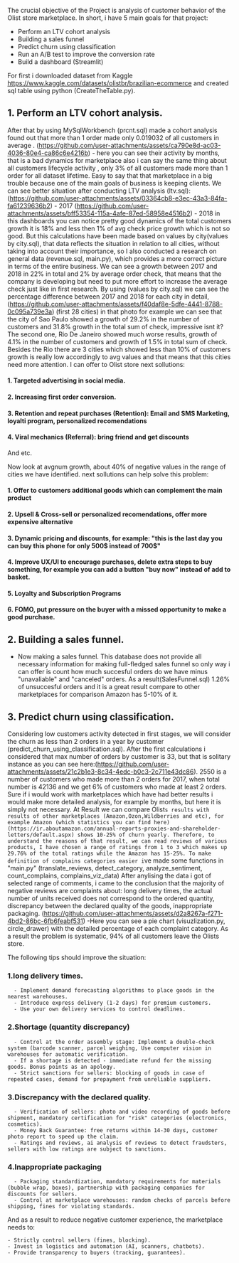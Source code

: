 The crucial objective of the Project is analysis of customer behavior of the Olist store marketplace.
In short, i have 5 main goals for that project:

- Perform an LTV cohort analysis
- Building a sales funnel
- Predict churn using classification
- Run an A/B test to improve the conversion rate
- Build a dashboard (Streamlit)

For first i downloaded dataset from Kaggle https://www.kaggle.com/datasets/olistbr/brazilian-ecommerce and created sql table using python (CreateTheTable.py). 

## 1. Perform an LTV cohort analysis.
After that by using MySqlWorkbench (prcnt.sql) made a cohort analysis found out that more than 1 order made only 0.019032 of all customers in average . (https://github.com/user-attachments/assets/ca790e8d-ac03-4036-80e4-ca86c6e4216b) - here you can see their activity by months, that is a bad dynamics for marketplace also i can say the same thing about all customers lifecycle activity , only 3% of all customers made more than 1 order for all dataset lifetime. Easy to say that that marketplace in a big trouble because one of the main goals of business is keeping clients. We can see better situation after conducting LTV analysis (ltv.sql):
(https://github.com/user-attachments/assets/03364cb8-e3ec-43a3-84fa-fa61239636b2) - 2017
(https://github.com/user-attachments/assets/bff53354-115a-4afe-87ed-58958e4516b2) - 2018
in this dashboards you can notice pretty good dynamics of the total customers growth it is 18% and less then 1% of avg check price growth which is not so good. But this calculations have been made based on values by city(values by city.sql), that data reflects the situation in relation to all cities, without taking into account their importance, so I also conducted a research on general data (revenue.sql, main.py), which provides a more correct picture in terms of the entire business.
We can see a growth between 2017 and 2018 in 22% in total and 2% by average order check, that means that the company is developing but need to put more effort to increase the average check just like in first research.
By using (values by city.sql) we can see the percentage difference between 2017 and 2018 for each city in detail, (https://github.com/user-attachments/assets/f40daf8e-5dfe-4441-8788-0c095a739e3a) (first 28 cities) in that photo for example we can see that the city of Sao Paulo showed a growth of 29.2% in the number of customers and 31.8% growth in the total sum of check, impressive isnt it? The second one, Rio De Janeiro showed much worse results, growth of 4.1% in the number of customers and growth of 1.5% in total sum of check. Besides the Rio there are 3 cities which showed less than 10% of customers growth is really low accordingly to avg values and that means that this cities need more attention. 
 I can offer to Olist store next sollutions:
 #### 1. Targeted advertising in social media.
 #### 2. Increasing first order conversion.
 #### 3. Retention and repeat purchases (Retention): Email and SMS Marketing, loyalti program, personalized recomendations
 #### 4. Viral mechanics (Referral): bring friend and get discounts
 And etc.

Now look at avgnum growth, about 40% of negative values in the range of cities we have identified. next sollutions can help solve this problem:
 
 #### 1. Offer to customers additional goods which can complement the main product
 #### 2. Upsell & Cross-sell or personalized recomendations, offer more expensive alternative 
 #### 3. Dynamic pricing and discounts, for example: "this is the last day you can buy this phone for only 500$ instead of 700$"
 #### 4. Improve UX/UI to encourage purchases, delete extra steps to buy something, for example you can add a button "buy now" instead of add to basket.
 #### 5. Loyalty and Subscription Programs
 #### 6. FOMO, put pressure on the buyer with a missed opportunity to make a good purchase.

## 2. Building a sales funnel.
- Now making a sales funnel. This database does not provide all necessary information for making full-fledged sales funnel so only way i can offer is count how much succesful orders do we have minus "unavaliable" and "canceled" orders. As a result(SalesFunnel.sql) 1.26% of unsuccesful orders and it is a great result compare to other marketplaces for comparison Amazon has 5-10% of it. 

## 3. Predict churn using classification.
Сonsidering low customers activity detected in first stages, we will consider the churn as less than 2 orders in a year by customer (predict_churn_using_classification.sql). After the first calculations i considered that max number of orders by customer is 33, but that is solitary instance as you can see here:(https://github.com/user-attachments/assets/21c2b1e3-8c34-4edc-b0c3-2c711e43dc86). 2550 is a number of customers who made more than 2 orders for 2017, when total number is 42136 and we get 6% of customers who made at least 2 orders. Sure if i would work with marketplaces which have had better results i would make more detailed analysis, for example by months, but here it is simply not necessary. At Result we can compare Olist`s results with results of other marketplaces (Amazon,Ozon,Wildberries and etc), for example Amazon (which statistics you can find here)(https://ir.aboutamazon.com/annual-reports-proxies-and-shareholder-letters/default.aspx) shows 10-25% of churn yearly. Therefore, to understand the reasons of that result, we can read reviews of various products, I have chosen a range of ratings from 1 to 3 which makes up 29.76% of the total ratings while the Amazon has 15-25%. To make definition of complains categories easier i`ve made some functions in "main.py" (translate_reviews, detect_category, analyze_sentiment, count_complains, complains_viz_data) After anylising the data i got of selected range of comments, i came to the conclusion that the majority of negative reviews are complaints about: long delivery times, the actual number of units received does not correspond to the ordered quantity, discrepancy between the declared quality of the goods, inappropriate packaging. (https://github.com/user-attachments/assets/d2a8267a-f271-4bd2-86bc-6fb6feabf531) -Here you can see a pie chart (visuzlization.py, circle_drawer) with the detailed percentage of each complaint category. As a result the problem is systematic, 94% of all customers leave the Olists store. 

The following tips should improve the situation: 
 ### 1.long delivery times.
      - Implement demand forecasting algorithms to place goods in the nearest warehouses.
	  - Introduce express delivery (1-2 days) for premium customers.
	  - Use your own delivery services to control deadlines.
 ### 2.Shortage (quantity discrepancy)
      - Control at the order assembly stage: Implement a double-check system (barcode scanner, parcel weighing, Use computer vision in warehouses for automatic verification.
	  - If a shortage is detected - immediate refund for the missing goods. Bonus points as an apology.
	  - Strict sanctions for sellers: blocking of goods in case of repeated cases, demand for prepayment from unreliable suppliers.
 ### 3.Discrepancy with the declared quality.
      - Verification of sellers: photo and video recording of goods before shipment, mandatory certification for "risk" categories (electronics, cosmetics).
	  - Money Back Guarantee: free returns within 14-30 days, customer photo report to speed up the claim.
	  - Ratings and reviews, ai analysis of reviews to detect fraudsters, sellers with low ratings are subject to sanctions.
 ### 4.Inappropriate packaging
      - Packaging standardization, mandatory requirements for materials (bubble wrap, boxes), partnership with packaging companies for discounts for sellers.
	  - Control at marketplace warehouses: random checks of parcels before shipping, fines for violating standards.
	  
And as a result to reduce negative customer experience, the marketplace needs to: 

    - Strictly control sellers (fines, blocking).   
    - Invest in logistics and automation (AI, scanners, chatbots).
    - Provide transparency to buyers (tracking, guarantees).

